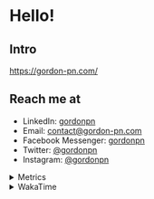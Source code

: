 # Hello!

## Intro

<https://gordon-pn.com/>

## Reach me at

- LinkedIn: [gordonpn](https://www.linkedin.com/in/gordonpn/)
- Email: [contact@gordon-pn.com](mailto:contact@gordon-pn.com)
- Facebook Messenger: [gordonpn](https://www.messenger.com/t/Gordonpn)
- Twitter: [@gordonpn](https://twitter.com/Gordonpn)
- Instagram: [@gordonpn](https://www.instagram.com/gordonpn/)

<details>
  <summary>Metrics</summary>

  <img align="center" src="https://github.com/gordonpn/gordonpn/blob/master/github-metrics.svg" alt="GitHub Metrics">

</details>

<details>
  <summary>WakaTime</summary>

  <!--START_SECTION:waka-->
📊 **This Week I Spent My Time On** 

```text
💬 Programming Languages: 
Other                    12 hrs 14 mins      ████████████████████████░   95.82 % 
TypeScript               17 mins             █░░░░░░░░░░░░░░░░░░░░░░░░   02.27 % 
Java                     13 mins             ░░░░░░░░░░░░░░░░░░░░░░░░░   01.70 % 
Markdown                 1 min               ░░░░░░░░░░░░░░░░░░░░░░░░░   00.19 % 
XML                      0 secs              ░░░░░░░░░░░░░░░░░░░░░░░░░   00.03 % 

🔥 Editors: 
Chrome                   6 hrs 31 mins       █████████████░░░░░░░░░░░░   51.11 % 
Messages                 1 hr 42 mins        ███░░░░░░░░░░░░░░░░░░░░░░   13.40 % 
Slack                    1 hr 39 mins        ███░░░░░░░░░░░░░░░░░░░░░░   13.01 % 
Firefox                  1 hr                ██░░░░░░░░░░░░░░░░░░░░░░░   07.91 % 
AmazonChime              42 mins             █░░░░░░░░░░░░░░░░░░░░░░░░   05.58 % 
```


 Last Updated on 19/06/2025 16:30:39 UTC
<!--END_SECTION:waka-->
</details>
